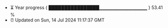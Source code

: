 - ⏳ Year progress { ████████████████▁▁▁▁▁▁▁▁▁▁▁▁▁▁ } 53.41 %
- ⏰ Updated on Sun, 14 Jul 2024 11:17:37 GMT

